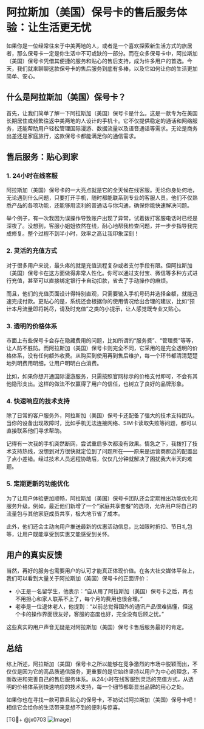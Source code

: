 # 阿拉斯加（美国）保号卡的售后服务体验：让生活更无忧

如果你是一位经常往来于中美两地的人，或者是一个喜欢探索新生活方式的旅居者，那么保号卡一定是你生活中不可或缺的一部分。而在众多保号卡中，阿拉斯加（美国）保号卡凭借其便捷的服务和贴心的售后支持，成为许多用户的首选。今天，我们就来聊聊这款保号卡的售后服务到底有多棒，以及它如何让你的生活更加简单、安心。

## 什么是阿拉斯加（美国）保号卡？

首先，让我们简单了解一下阿拉斯加（美国）保号卡是什么。这是一款专为在美国长期居住或频繁往返中美两地的人设计的手机卡。它不仅提供稳定的通话和网络服务，还能帮助用户轻松管理国际漫游、数据流量以及语音通话等需求。无论是商务出差还是家庭旅行，这款保号卡都能满足你的通信需求。

## 售后服务：贴心到家

### 1. **24小时在线客服**

阿拉斯加（美国）保号卡的一大亮点就是它的全天候在线客服。无论你身处何地，无论遇到什么问题，只要打开手机，随时都能联系到专业的客服人员。他们不仅熟悉产品的各项功能，还能够用流利的普通话与你沟通，确保你能快速解决问题。

举个例子，有一次我因为误操作导致账户出现了异常，试着拨打客服电话时已经是深夜了。没想到，客服小姐姐依然在线，耐心地帮我检查问题，并一步步指导我完成修复。整个过程不到半小时，效率之高让我印象深刻！

### 2. **灵活的充值方式**

对于很多用户来说，最头疼的就是充值流程复杂或者支付手段有限。但阿拉斯加（美国）保号卡在这方面做得非常人性化。你可以通过支付宝、微信等多种方式进行充值，甚至可以直接绑定银行卡自动扣款，省去了手动操作的麻烦。

而且，他们的充值页面设计得特别直观，只需要输入手机号码并选择金额，就能迅速完成付款。更贴心的是，系统还会根据你的使用情况给出合理的建议，比如“预计本月流量即将耗尽，请及时充值”之类的小提示，让人感觉既专业又贴心。

### 3. **透明的价格体系**

市面上有些保号卡会存在隐藏费用的问题，比如所谓的“服务费”、“管理费”等等，让人防不胜防。而阿拉斯加（美国）保号卡则完全不同，它采用的是完全透明的价格体系，没有任何额外收费。从购买到使用再到售后维护，每一个环节都清清楚楚地列明费用明细，让用户明明白白消费。

比如，如果你想开通国际漫游服务，只需按照官网标示的价格支付即可，不会有其他隐形支出。这样的做法不仅赢得了用户的信任，也树立了良好的品牌形象。

### 4. **快速响应的技术支持**

除了日常的客户服务外，阿拉斯加（美国）保号卡还配备了强大的技术支持团队。当你的设备出现故障时，比如手机无法连接网络、SIM卡读取失败等问题，都可以直接联系他们寻求帮助。

记得有一次我的手机突然断网，尝试重启多次都没有效果。情急之下，我拨打了技术支持热线，没想到对方很快就定位到了问题所在——原来是运营商那边的配置出了点小差错。经过技术人员远程协助后，仅仅几分钟就解决了困扰我大半天的难题。

### 5. **定期更新的功能优化**

为了让用户体验更加顺畅，阿拉斯加（美国）保号卡团队还会定期推出功能优化和服务升级。例如，最近他们新增了一个“家庭共享套餐”的选项，允许用户将自己的流量包与其他家庭成员共享，极大地节省了成本。

此外，他们还会主动向用户推送最新的优惠活动信息，比如限时折扣、节日礼包等，让用户既能享受到实惠又能感受到关怀。

## 用户的真实反馈

当然，再好的服务也需要用户的认可才能真正体现价值。在各大社交媒体平台上，我们可以看到大量关于阿拉斯加（美国）保号卡的正面评价：

- 小王是一名留学生，他表示：“自从用了阿拉斯加（美国）保号卡之后，再也不用担心和家人联系不上了，每个月的费用也很合理。”
- 老李是一位退休老人，他提到：“以前总觉得国外的通讯产品很难搞懂，但这个卡的操作界面很友好，客服的态度也好，完全没有后顾之忧。”

这些真实的用户声音无疑是对阿拉斯加（美国）保号卡售后服务最好的肯定。

## 总结

综上所述，阿拉斯加（美国）保号卡之所以能够在竞争激烈的市场中脱颖而出，不仅仅是因为它的高品质通信服务，更重要的是它始终坚持以用户为中心的理念，不断改进和完善自己的售后服务体系。从24小时在线客服到灵活的充值方式，从透明的价格体系到快速响应的技术支持，每一个细节都彰显出品牌的用心之处。

如果你也在寻找一款可靠且贴心的保号卡，不妨试试阿拉斯加（美国）保号卡吧！相信它会给你的生活带来意想不到的便利与惊喜。

[TG💪+ @jx0703 ![Image](https://github.com/user-attachments/assets/dbca1d08-cadb-493c-b0ec-ad6f7a83f270)]